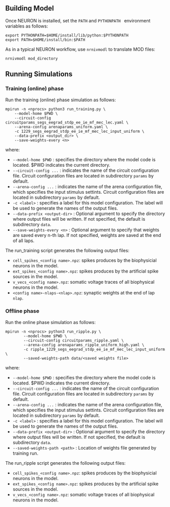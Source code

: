 ## Building Model

Once NEURON is installed, set the `PATH` and `PYTHONPATH ` environment variables as follows:

```
export PYTHONPATH=$HOME/install/lib/python:$PYTHONPATH
export PATH=$HOME/install/bin:$PATH
```

As in a typical NEURON workflow, use `nrnivmodl` to translate MOD files:

```
nrnivmodl mod_directory
```

## Running Simulations

### Training (online) phase

Run the training (online) phase simulation as follows:

	mpirun -n <nprocs> python3 run_training.py \
        --model-home $PWD \
        --circuit-config circuitparams_segs_eegrad_stdp_ee_ie_mf_mec_lec.yaml \
        --arena-config arenaparams_uniform.yaml \
        -c 1229_segs_eegrad_stdp_ee_ie_mf_mec_lec_input_uniform \
        --data-prefix <output_dir> \
        --save-weights-every <n>
	
where:
- `--model-home $PWD` : specifies the directory where the model code is located. $PWD indicates the current directory.
- `--circuit-config ...` : indicates the name of the circuit configuration file. Circuit configuration files are located in subdirectory `params` by default.
- `--arena-config ...` : indicates the name of the arena configuration file, which specifies the input stimulus settints. Circuit configuration files are located in subdirectory `params` by default.
- `-c <label>` : specifies a label for this model configuration. The label will be used to generate the names of the output files.
- `--data-prefix <output-dir>` : Optional argument to specify the directory where output files will be written. If not specified, the default is subdirectory `data`.
- `--save-weights-every <n>` : Optional argument to specify that weights are saved every n-th lap. If not specified, weights are saved at the end of all laps.

The run_training script generates the following output files:

- `cell_spikes_<config name>.npz`: spikes produces by the biophysicial neurons in the model.
- `ext_spikes_<config name>.npz`: spikes produces by the artificial spike sources in the model.
- `v_vecs_<config name>.npz`: somatic voltage traces of all biophysical neurons in the model.
- `<config name>-nlaps-<nlap>.npz`: synaptic weights at the end of lap `nlap`.

### Offline phase

Run the online phase simulation as follows:

	mpirun -n <nprocs> python3 run_ripple.py \
            --model-home $PWD \
            --circuit-config circuitparams_ripple.yaml \
            --arena-config arenaparams_ripple_uniform_high.yaml \
            -c ripple_1229_segs_eegrad_stdp_ee_ie_mf_mec_lec_input_uniform \
            --saved-weights-path data/<saved weights file>
  
where:
- `--model-home $PWD` : specifies the directory where the model code is located. $PWD indicates the current directory.
- `--circuit-config ...` : indicates the name of the circuit configuration file. Circuit configuration files are located in subdirectory `params` by default.
- `--arena-config ...` : indicates the name of the arena configuration file, which specifies the input stimulus settints. Circuit configuration files are located in subdirectory `params` by default.
- `-c <label>` : specifies a label for this model configuration. The label will be used to generate the names of the output files.
- `--data-prefix <output-dir>` : Optional argument to specify the directory where output files will be written. If not specified, the default is subdirectory `data`.
- `--saved-weights-path <path>` : Location of weights file generated by training run.



The run_ripple script generates the following output files:

- `cell_spikes_<config name>.npz`: spikes produces by the biophysicial neurons in the model.
- `ext_spikes_<config name>.npz`: spikes produces by the artificial spike sources in the model.
- `v_vecs_<config name>.npz`: somatic voltage traces of all biophysical neurons in the model.


